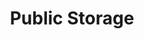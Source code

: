---
title: "Public Storage"
url: /chesapeake/public-storage-north-battlefield-boulevard/
shop: storage rental
---
